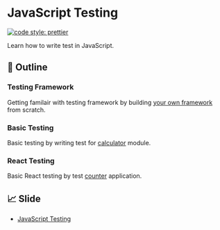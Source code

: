 # JavaScript Testing

[![code style: prettier](https://img.shields.io/badge/code_style-prettier-ff69b4.svg)](https://github.com/prettier/prettier)

Learn how to write test in JavaScript.

## :memo: Outline

### Testing Framework

Getting familair with testing framework by building [your own framework](https://github.com/aofleejay/testing-in-javascript/tree/master/testing-framework) from scratch.

### Basic Testing

Basic testing by writing test for [calculator](https://github.com/aofleejay/testing-in-javascript/tree/master/calculator) module.

### React Testing

Basic React testing by test [counter](https://github.com/aofleejay/testing-in-javascript/tree/master/counter) application.

## :chart_with_upwards_trend: Slide

- [JavaScript Testing](https://github.com/aofleejay/sharing-resources/tree/master/testing-in-javascript)
